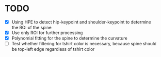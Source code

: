 # TODO
- [x] Using HPE to detect hip-keypoint and shoulder-keypoint to determine the ROI of the spine
- [x] Use only ROI for further processing
- [x] Polynomial fitting for the spine to determine the curvature
- [ ] Test whether filtering for tshirt color is necessary, because spine should be top-left edge regardless of tshirt color